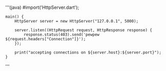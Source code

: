 '''(java)
    #import('HttpServer.dart');
    
    main() {
        HttpServer server = new HttpServer("127.0.0.1", 5000);
    
        server.listen((HttpRequest request, HttpResponse response) {
            response.status(403).send('pewpew ${request.headers["Connection"]}');
        });
    
        print("accepting connections on ${server.host}:${server.port}");
    }
'''